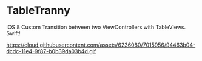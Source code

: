 # TableTranny

iOS 8 Custom Transition between two ViewControllers with TableViews. Swift!

https://cloud.githubusercontent.com/assets/6236080/7015956/94463b04-dcdc-11e4-9f87-b0b39da03b4d.gif
